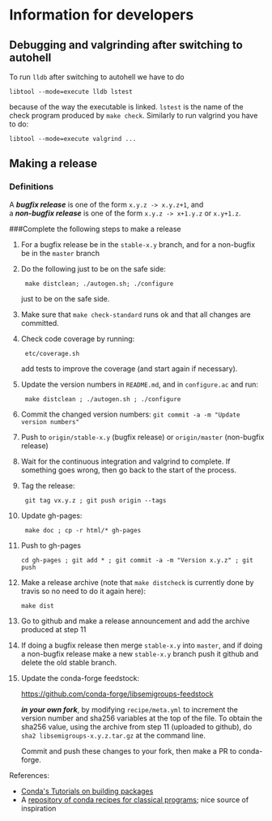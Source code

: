 # Information for developers

## Debugging and valgrinding after switching to autohell

To run `lldb` after switching to autohell we have to do 

    libtool --mode=execute lldb lstest

because of the way the executable is linked. `lstest` is the name of the
check program produced by `make check`. Similarly to run valgrind you have
to do:

    libtool --mode=execute valgrind ... 

## Making a release

### Definitions

A ***bugfix release*** is one of the form `x.y.z -> x.y.z+1`, and                
a ***non-bugfix release*** is one of the form `x.y.z -> x+1.y.z` or `x.y+1.z`. 

###Complete the following steps to make a release

1. For a bugfix release be in the `stable-x.y` branch, and for a non-bugfix be
   in the `master` branch

2. Do the following just to be on the safe side:
 
        make distclean; ./autogen.sh; ./configure
    
    just to be on the safe side.

2. Make sure that `make check-standard` runs ok and that all changes are
   committed. 

3. Check code coverage by running:

        etc/coverage.sh

    add tests to improve the coverage (and start again if necessary).
    
4. Update the version numbers in `README.md`, and in `configure.ac`
   and run:
    
        make distclean ; ./autogen.sh ; ./configure
    
5. Commit the changed version numbers: 
   `git commit -a -m "Update version numbers"` 

6. Push to `origin/stable-x.y` (bugfix release) or `origin/master` (non-bugfix
   release)

7. Wait for the continuous integration and valgrind to complete. If something
   goes wrong, then go back to the start of the process.
    
8. Tag the release:

        git tag vx.y.z ; git push origin --tags
    
9. Update gh-pages:

        make doc ; cp -r html/* gh-pages
    
10. Push to gh-pages

        cd gh-pages ; git add * ; git commit -a -m "Version x.y.z" ; git push 

11. Make a release archive (note that `make distcheck` is currently done by
    travis so no need to do it again here):

        make dist 

12. Go to github and make a release announcement and add the archive produced
    at step 11

13. If doing a bugfix release then merge `stable-x.y` into `master`, and if
    doing a non-bugfix release make a new `stable-x.y` branch push it github
    and delete the old stable branch.

14. Update the conda-forge feedstock:

    https://github.com/conda-forge/libsemigroups-feedstock

    ***in your own fork***, by modifying `recipe/meta.yml` to increment the version
    number and sha256 variables at the top of the file. To obtain the sha256
    value, using the archive from step 11 (uploaded to github), do 
    `sha2 libsemigroups-x.y.z.tar.gz` at the command line. 
    
    Commit and push these changes to your fork, then make a PR to conda-forge. 

References:

- [Conda's Tutorials on building packages](https://conda.io/docs/build_tutorials.html)
- A [repository of conda recipes for classical programs](https://github.com/conda/conda-recipes); nice source of inspiration
